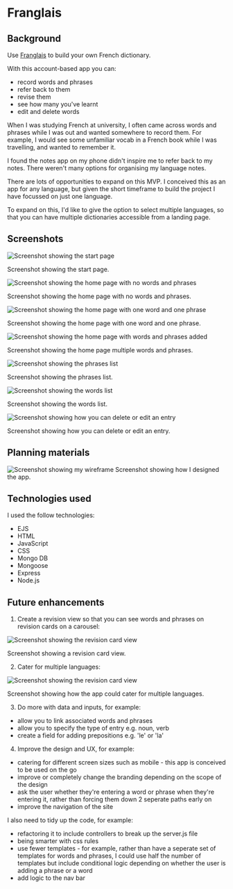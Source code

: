 # Franglais

## Background

Use [Franglais](https://unrivaled-panda-92bf9a.netlify.app/start-language-learning "Franglais") to build your own French dictionary. 

With this account-based app you can:

* record words and phrases
* refer back to them
* revise them
* see how many you've learnt
* edit and delete words

When I was studying French at university, I often came across words and phrases while I was out and wanted somewhere to record them. For example, I would see some unfamiliar vocab in a French book while I was travelling, and wanted to remember it.

I found the notes app on my phone didn't inspire me to refer back to my notes. There weren't many options for organising my language notes. 

There are lots of opportunities to expand on this MVP. I conceived this as an app for any language, but given the short timeframe to build the project I have focussed on just one language.

To expand on this, I'd like to give the option to select multiple languages, so that you can have multiple dictionaries accessible from a landing page.


## Screenshots

![Screenshot showing the start page](./images/start-page.png)

Screenshot showing the start page.



![Screenshot showing the home page with no words and phrases](./images/no-words-or-phrases.png)

Screenshot showing the home page with no words and phrases.



![Screenshot showing the home page with one word and one phrase](./images/one-word.png)

Screenshot showing the home page with one word and one phrase.



![Screenshot showing the home page with words and phrases added](./images/home-page.png)

Screenshot showing the home page multiple words and phrases.



![Screenshot showing the phrases list](./images/phrases-list.png)

Screenshot showing the phrases list.



![Screenshot showing the words list](./images/words-list.png)

Screenshot showing the words list.



![Screenshot showing how you can delete or edit an entry](./images/delete.png)

Screenshot showing how you can delete or edit an entry.



## Planning materials 

![Screenshot showing my wireframe](./images/planning.png)
Screenshot showing how I designed the app. 


## Technologies used

I used the follow technologies:

* EJS
* HTML 
* JavaScript
* CSS
* Mongo DB
* Mongoose
* Express
* Node.js



## Future enhancements

1. Create a revision view so that you can see words and phrases on revision cards on a carousel:

![Screenshot showing the revision card view](./images/revision.png)

Screenshot showing a revision card view.

2. Cater for multiple languages:

![Screenshot showing the revision card view](./images/choose-language.png)

Screenshot showing how the app could cater for multiple languages.

3. Do more with data and inputs, for example:

* allow you to link associated words and phrases
* allow you to specify the type of entry e.g. noun, verb
* create a field for adding prepositions e.g. 'le' or 'la'

4. Improve the design and UX, for example:

* catering for different screen sizes such as mobile - this app is conceived to be used on the go
* improve or completely change the branding depending on the scope of the design
* ask the user whether they're entering a word or phrase when they're entering it, rather than forcing them down 2 seperate paths early on
* improve the navigation of the site


I also need to tidy up the code, for example:

* refactoring it to include controllers to break up the server.js file 
* being smarter with css rules 
* use fewer templates - for example, rather than have a seperate set of templates for words and phrases, I could use half the number of templates but include conditional logic depending on whether the user is adding a phrase or a word 
* add logic to the nav bar 
